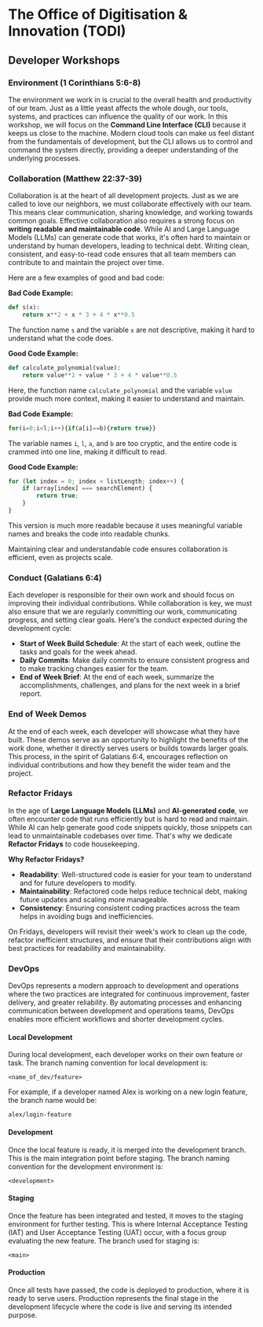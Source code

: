 # The Office of Digitisation & Innovation (TODI)
## Developer Workshops

### Environment (1 Corinthians 5:6-8)
The environment we work in is crucial to the overall health and productivity of our team. Just as a little yeast affects the whole dough, our tools, systems, and practices can influence the quality of our work. In this workshop, we will focus on the **Command Line Interface (CLI)** because it keeps us close to the machine. Modern cloud tools can make us feel distant from the fundamentals of development, but the CLI allows us to control and command the system directly, providing a deeper understanding of the underlying processes.

### Collaboration (Matthew 22:37-39)
Collaboration is at the heart of all development projects. Just as we are called to love our neighbors, we must collaborate effectively with our team. This means clear communication, sharing knowledge, and working towards common goals. Effective collaboration also requires a strong focus on **writing readable and maintainable code**. While AI and Large Language Models (LLMs) can generate code that works, it's often hard to maintain or understand by human developers, leading to technical debt. Writing clean, consistent, and easy-to-read code ensures that all team members can contribute to and maintain the project over time.

Here are a few examples of good and bad code:

**Bad Code Example:**
```python
def s(x):
    return x**2 + x * 3 + 4 * x**0.5
```
The function name `s` and the variable `x` are not descriptive, making it hard to understand what the code does.

**Good Code Example:**
```python
def calculate_polynomial(value):
    return value**2 + value * 3 + 4 * value**0.5
```
Here, the function name `calculate_polynomial` and the variable `value` provide much more context, making it easier to understand and maintain.

**Bad Code Example:**
```javascript
for(i=0;i<l;i++){if(a[i]==b){return true}}
```
The variable names `i`, `l`, `a`, and `b` are too cryptic, and the entire code is crammed into one line, making it difficult to read.

**Good Code Example:**
```javascript
for (let index = 0; index < listLength; index++) {
    if (array[index] === searchElement) {
        return true;
    }
}
```
This version is much more readable because it uses meaningful variable names and breaks the code into readable chunks.

Maintaining clear and understandable code ensures collaboration is efficient, even as projects scale. 

### Conduct (Galatians 6:4)
Each developer is responsible for their own work and should focus on improving their individual contributions. While collaboration is key, we must also ensure that we are regularly committing our work, communicating progress, and setting clear goals. Here's the conduct expected during the development cycle:

- **Start of Week Build Schedule**: At the start of each week, outline the tasks and goals for the week ahead.
- **Daily Commits**: Make daily commits to ensure consistent progress and to make tracking changes easier for the team.
- **End of Week Brief**: At the end of each week, summarize the accomplishments, challenges, and plans for the next week in a brief report.

### End of Week Demos
At the end of each week, each developer will showcase what they have built. These demos serve as an opportunity to highlight the benefits of the work done, whether it directly serves users or builds towards larger goals. This process, in the spirit of Galatians 6:4, encourages reflection on individual contributions and how they benefit the wider team and the project.

### Refactor Fridays
In the age of **Large Language Models (LLMs)** and **AI-generated code**, we often encounter code that runs efficiently but is hard to read and maintain. While AI can help generate good code snippets quickly, those snippets can lead to unmaintainable codebases over time. That's why we dedicate **Refactor Fridays** to code housekeeping.

**Why Refactor Fridays?**
- **Readability**: Well-structured code is easier for your team to understand and for future developers to modify.
- **Maintainability**: Refactored code helps reduce technical debt, making future updates and scaling more manageable.
- **Consistency**: Ensuring consistent coding practices across the team helps in avoiding bugs and inefficiencies.

On Fridays, developers will revisit their week's work to clean up the code, refactor inefficient structures, and ensure that their contributions align with best practices for readability and maintainability.

### DevOps
DevOps represents a modern approach to development and operations where the two practices are integrated for continuous improvement, faster delivery, and greater reliability. By automating processes and enhancing communication between development and operations teams, DevOps enables more efficient workflows and shorter development cycles.

#### Local Development
During local development, each developer works on their own feature or task. The branch naming convention for local development is:

```
<name_of_dev/feature>
```

For example, if a developer named Alex is working on a new login feature, the branch name would be:

```
alex/login-feature
```

#### Development
Once the local feature is ready, it is merged into the development branch. This is the main integration point before staging. The branch naming convention for the development environment is:

```
<development>
```

#### Staging
Once the feature has been integrated and tested, it moves to the staging environment for further testing. This is where Internal Acceptance Testing (IAT) and User Acceptance Testing (UAT) occur, with a focus group evaluating the new feature. The branch used for staging is:

```
<main>
```

#### Production
Once all tests have passed, the code is deployed to production, where it is ready to serve users. Production represents the final stage in the development lifecycle where the code is live and serving its intended purpose.
```
